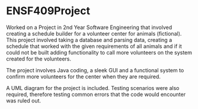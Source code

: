 # ENSF409Project

Worked on a Project in 2nd Year Software Engineering that involved creating a schedule builder for a volunteer center for animals (fictional).
This project involved taking a database and parsing data, creating a schedule that worked with the given requirements of all animals and if it could not be built
adding functionality to call more volunteers on the system created for the volunteers.

The project involves Java coding, a sleek GUI and a functional system to confirm more volunteers for the center when they are required. 

A UML diagram for the project is included.
Testing scenarios were also required, therefore testing common errors that the code would encounter was ruled out.
